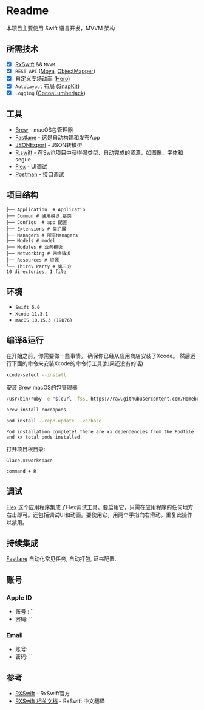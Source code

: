 
# Readme
本项目主要使用 Swift 语言开发，MVVM 架构


## 所需技术

- [x]  [RxSwift](https://github.com/ReactiveX/RxSwift) && `MVVM`
- [x] `REST API` ([Moya](https://github.com/Moya/Moya), [ObjectMapper](https://github.com/tristanhimmelman/ObjectMapper))
- [x] 自定义专场动画 ([Hero](https://github.com/HeroTransitions/Hero))
- [x] `AutoLayout` 布局 ([SnapKit](https://github.com/SnapKit/SnapKit))
- [x] `Logging` ([CocoaLumberjack](https://github.com/CocoaLumberjack/CocoaLumberjack))

##  工具

- [Brew](https://github.com/Homebrew/brew) - macOS包管理器
- [Fastlane](https://github.com/fastlane/fastlane) - 这是自动构建和发布App
- [JSONExport](https://github.com/Ahmed-Ali/JSONExport) - JSON转模型
- [R.swift](https://github.com/mac-cain13/R.swift) - 在Swift项目中获得强类型、自动完成的资源，如图像、字体和segue
- [Flex](https://github.com/Flipboard/FLEX) - UI调试
- [Postman](https://www.getpostman.com) - 接口调试


## 项目结构

```
├── Application  # Applicatio
├── Common # 通用模块,基类
├── Configs  # app 配置
├── Extensions # 类扩展
├── Managers # 所有Managers
├── Models # model 
├── Modules # 业务模块
├── Networking # 网络请求
├── Resources # 资源
└── Third\ Party # 第三方
10 directories, 1 file
```

## 环境

- `Swift 5.0`
- `Xcode 11.3.1`
- `macOS 10.15.3 (19D76)`

## 编译&运行

在开始之前，你需要做一些事情。
确保你已经从应用商店安装了Xcode。
然后运行下面的命令来安装Xcode的命令行工具(如果还没有的话)

```sh
xcode-select --install
```

安装 [Brew](https://github.com/Homebrew/brew) macOS的包管理器

```sh
/usr/bin/ruby -e "$(curl -fsSL https://raw.githubusercontent.com/Homebrew/install/master/install)"
```

```sh
brew install cocoapods
```

```sh
pod install --repo-update --verbose
```

```
Pod installation complete! There are xx dependencies from the Podfile and xx total pods installed.
```

打开项目根目录:

```
Glace.xcworkspace
```

```
command + R
```

## 调试
[Flex](https://github.com/Flipboard/FLEX) 这个应用程序集成了Flex调试工具。要启用它，只需在应用程序的任何地方右击即可。还包括调试UI和动画。要使用它，用两个手指向右滑动。重复此操作以禁用。

## 持续集成

[Fastlane](https://fastlane.tools)  自动化常见任务, 自动打包, 证书配置.


## 账号

### Apple ID

- 账号 :  ``
- 密码:   ``

### Email 
- 账号:  ``
- 密码:  ``

## 参考

* [RXSwift](https://github.com/ReactiveX/RxSwift) - RxSwift官方
* [RXSwift 相关文档](https://beeth0ven.github.io/RxSwift-Chinese-Documentation/) - RxSwift 中文翻译
